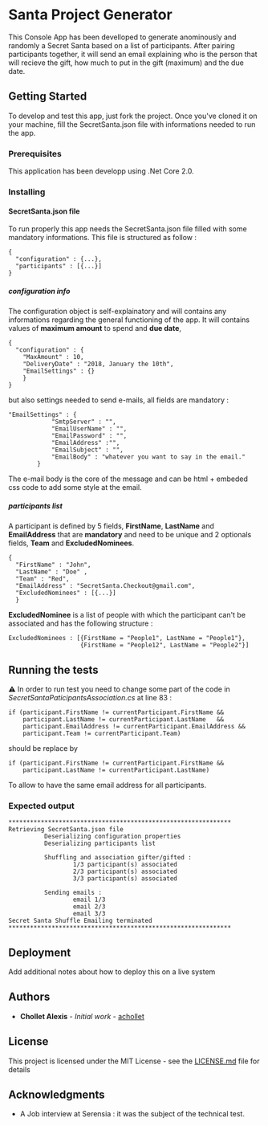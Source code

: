 # Santa Project Generator

This Console App has been develloped to generate anominously and randomly a Secret Santa based on a list of participants. After pairing participants together, it will send an email explaining who is the person that will recieve the gift, how much to put in the gift (maximum) and the due date.

## Getting Started

To develop and test this app, just fork the project. Once you've cloned it on your machine, fill the SecretSanta.json file with informations needed to run the app.

### Prerequisites

This application has been developp using .Net Core 2.0.

### Installing

#### SecretSanta.json file 

To run properly this app needs the SecretSanta.json file filled with some mandatory informations. This file is structured as follow :

```
{
  "configuration" : {...},
  "participants" : [{...}]
}
```

##### configuration info

The configuration object is self-explainatory and will contains any informations regarding the general functioning of the app. It will contains values of **maximum amount** to spend and **due date**, 

```
{
  "configuration" : {
    "MaxAmount" : 10,
    "DeliveryDate" : "2018, January the 10th",
    "EmailSettings" : {}
    }
}
```

but also settings needed to send e-mails, all fields are mandatory :

```
"EmailSettings" : {
            "SmtpServer" : "",
            "EmailUserName" : "",
            "EmailPassword" : "",
            "EmailAddress" :"", 
            "EmailSubject" : "",
            "EmailBody" : "whatever you want to say in the email."
        }
```

The e-mail body is the core of the message and can be html + embeded css code to add some style at the email.

##### participants list

A participant is defined by 5 fields, **FirstName**, **LastName** and **EmailAddress** that are **mandatory** and need to be unique and 2 optionals fields, **Team** and **ExcludedNominees**.

```
{
  "FirstName" : "John", 
  "LastName" : "Doe" , 
  "Team" : "Red", 
  "EmailAddress" : "SecretSanta.Checkout@gmail.com",
  "ExcludedNominees" : [{...}]
  }
```

**ExcludedNominee** is a list of people with which the participant can't be associated and has the following structure :

```
ExcludedNominees : [{FirstName = "People1", LastName = "People1"},
                    {FirstName = "People12", LastName = "People2"}]
```

## Running the tests

:warning: In order to run test you need to change some part of the code in *SecretSantaPaticipantsAssociation.cs* at line 83 :

``` 
if (participant.FirstName != currentParticipant.FirstName &&
    participant.LastName != currentParticipant.LastName   && 
    participant.EmailAddress != currentParticipant.EmailAddress && 
    participant.Team != currentParticipant.Team)
```
should be replace by 
``` 
if (participant.FirstName != currentParticipant.FirstName &&
    participant.LastName != currentParticipant.LastName)
```
To allow to have the same email address for all participants. 

### Expected output 

```
**************************************************************
Retrieving SecretSanta.json file
          Deserializing configuration properties
          Deserializing participants list
          
          Shuffling and association gifter/gifted :
                  1/3 participant(s) associated
                  2/3 participant(s) associated
                  3/3 participant(s) associated
          
          Sending emails :
                  email 1/3
                  email 2/3
                  email 3/3
Secret Santa Shuffle Emailing terminated
**************************************************************
```

## Deployment

Add additional notes about how to deploy this on a live system

## Authors

* **Chollet Alexis** - *Initial work* - [achollet](https://github.com/achollet)

## License

This project is licensed under the MIT License - see the [LICENSE.md](LICENSE.md) file for details

## Acknowledgments

* A Job interview at Serensia : it was the subject of the technical test.
